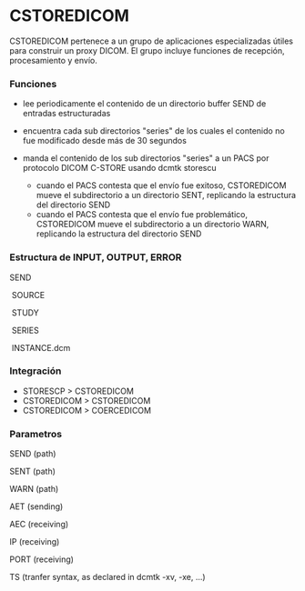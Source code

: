 # CSTOREDICOM

CSTOREDICOM pertenece a un grupo de aplicaciones especializadas útiles para construir un proxy DICOM. El grupo incluye funciones de recepción, procesamiento y envío.

### Funciones

- lee periodicamente el contenido de un directorio buffer SEND de entradas estructuradas

- encuentra cada sub directorios "series" de los cuales el contenido no fue modificado desde más de 30 segundos

- manda el contenido de los sub directorios "series" a un PACS por protocolo DICOM C-STORE usando dcmtk storescu
  
  - cuando el PACS contesta que el envío fue exitoso, CSTOREDICOM mueve el subdirectorio a un directorio SENT, replicando la estructura del directorio SEND
  - cuando el PACS contesta que el envío fue problemático, CSTOREDICOM mueve el subdirectorio a un directorio WARN, replicando la estructura del directorio SEND

### Estructura de INPUT, OUTPUT, ERROR

SEND

​            SOURCE

​                        STUDY

​                                    SERIES

​                                                INSTANCE.dcm        

### Integración

- STORESCP > CSTOREDICOM
- CSTOREDICOM > CSTOREDICOM
- CSTOREDICOM > COERCEDICOM



### Parametros

SEND (path)

SENT (path)

WARN (path)

AET (sending)

AEC (receiving)

IP (receiving)

PORT (receiving)

TS (tranfer syntax, as declared in dcmtk -xv, -xe, ...)